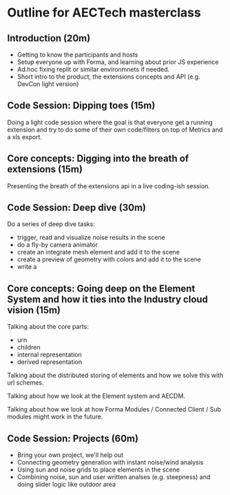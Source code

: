 # Outline for AECTech masterclass

## Introduction (20m)

 - Getting to know the participants and hosts
 - Setup everyone up with Forma, and learning about prior JS experience
 - Ad.hoc fixing replit or similar environmnets if needed.
 - Short intro to the product, the extensions concepts and API (e.g. DevCon light version)

## Code Session: Dipping toes (15m)

Doing a light code session where the goal is that everyone get a running extension and try to do some of their own code/filters on top of Metrics and a xls export.

## Core concepts: Digging into the breath of extensions (15m)

Presenting the breath of the extensions api in a live coding-ish session.

## Code Session: Deep dive (30m)

Do a series of deep dive tasks:
 - trigger, read and visualize noise results in the scene
 - do a fly-by camera animator
 - create an integrate mesh element and add it to the scene
 - create a preview of geometry with colors and add it to the scene
 - write a 

## Core concepts: Going deep on the Element System and how it ties into the Industry cloud vision (15m)

Talking about the core parts:
 - urn
 - children
 - internal representation
 - derived representation

Talking about the distributed storing of elements and how we solve this with url schemes. 

Talking about how we look at the Element system and AECDM.

Talking about how we look at how Forma Modules / Connected Client / Sub modules might work in the future. 

## Code Session: Projects (60m)

 - Bring your own project, we'll help out
 - Connecting geometry generation with instant noise/wind analysis
 - Using sun and noise grids to place elements in the scene
 - Combining noise, sun and user written analses (e.g. steepness) and doing slider logic like outdoor area